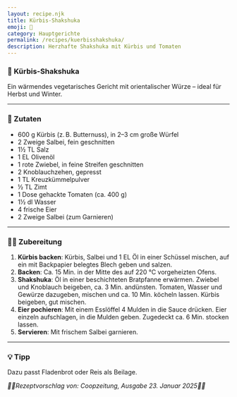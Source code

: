 ```yaml
---
layout: recipe.njk
title: Kürbis-Shakshuka
emoji: 🥘
category: Hauptgerichte
permalink: /recipes/kuerbisshakshuka/
description: Herzhafte Shakshuka mit Kürbis und Tomaten
---
```


### 🥘 Kürbis-Shakshuka

Ein wärmendes vegetarisches Gericht mit orientalischer Würze – ideal für Herbst und Winter.

---

### 🛒 Zutaten

- 600 g Kürbis (z. B. Butternuss), in 2–3 cm große Würfel
- 2 Zweige Salbei, fein geschnitten
- 1½ TL Salz
- 1 EL Olivenöl
- 1 rote Zwiebel, in feine Streifen geschnitten
- 2 Knoblauchzehen, gepresst
- 1 TL Kreuzkümmelpulver
- ½ TL Zimt
- 1 Dose gehackte Tomaten (ca. 400 g)
- 1½ dl Wasser
- 4 frische Eier
- 2 Zweige Salbei (zum Garnieren)

---

### 👩‍🍳 Zubereitung

1. **Kürbis backen**: Kürbis, Salbei und 1 EL Öl in einer Schüssel mischen, auf ein mit Backpapier belegtes Blech geben und salzen.
2. **Backen**: Ca. 15 Min. in der Mitte des auf 220 °C vorgeheizten Ofens.
3. **Shakshuka**: Öl in einer beschichteten Bratpfanne erwärmen. Zwiebel und Knoblauch beigeben, ca. 3 Min. andünsten. Tomaten, Wasser und Gewürze dazugeben, mischen und ca. 10 Min. köcheln lassen. Kürbis beigeben, gut mischen.
4. **Eier pochieren**: Mit einem Esslöffel 4 Mulden in die Sauce drücken. Eier einzeln aufschlagen, in die Mulden geben. Zugedeckt ca. 6 Min. stocken lassen.
5. **Servieren**: Mit frischem Salbei garnieren.

---

### 💡 Tipp

Dazu passt Fladenbrot oder Reis als Beilage.



_👩‍🍳Rezeptvorschlag von: Coopzeitung, Ausgabe 23. Januar 2025👩‍🍳_